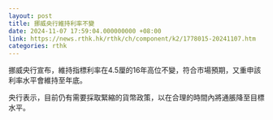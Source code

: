 ```yaml
---
layout: post
title: 挪威央行維持利率不變
date: 2024-11-07 17:59:04.000000000 +08:00
link: https://news.rthk.hk/rthk/ch/component/k2/1778015-20241107.htm
categories: rthk
---
```


挪威央行宣布，維持指標利率在4.5厘的16年高位不變，符合市場預期，又重申該利率水平會維持至年底。

央行表示，目前仍有需要採取緊縮的貨幣政策，以在合理的時間內將通脹降至目標水平。
